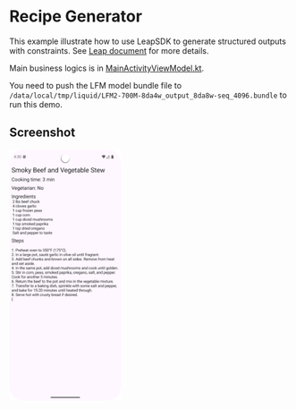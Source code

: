 Recipe Generator
===

This example illustrate how to use LeapSDK to generate structured outputs with constraints. See [Leap document](https://leap.liquid.ai/docs/edge-sdk/android/constrained-generation) for more details.

Main business logics is in [MainActivityViewModel.kt](app/src/main/java/ai/liquid/recipegenerator/MainActivityViewModel.kt).

You need to push the LFM model bundle file to `/data/local/tmp/liquid/LFM2-700M-8da4w_output_8da8w-seq_4096.bundle` to run this demo.

## Screenshot
<img src="docs/screenshot.png" width="200">
